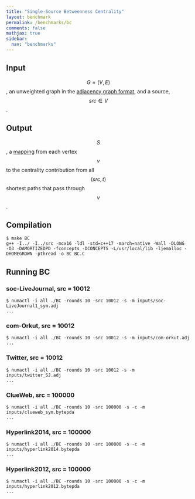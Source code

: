 ```yaml
---
title: "Single-Source Betweenness Centrality"
layout: benchmark
permalink: /benchmarks/bc
comments: false
mathjax: true
sidebar:
  nav: "benchmarks"
---
```


## Input
$$G=(V, E)$$, an unweighted graph in the [adjacency graph
format](/benchmarks/formats/), and a source, $$src \in V$$.

## Output
$$S$$, a [mapping](/benchmarks/definitions/) from each vertex $$v$$ to the
centrality contribution from all $$(src, t)$$ shortest paths that pass through
$$v$$.

## Compilation
```
$ make BC
g++ -I../ -I../src -mcx16 -ldl -std=c++17 -march=native -Wall -DLONG  -O3 -DAMORTIZEDPD -fconcepts -DCONCEPTS -L/usr/local/lib -ljemalloc -DHOMEGROWN -pthread -o BC BC.C
```

## Running BC

### soc-LiveJournal, src = 10012
```
$ numactl -i all ./BC -rounds 10 -src 10012 -s -m inputs/soc-LiveJournal1_sym.adj
...
```

### com-Orkut, src = 10012
```
$ numactl -i all ./BC -rounds 10 -src 10012 -s -m inputs/com-orkut.adj
...
```

### Twitter, src = 10012
```
$ numactl -i all ./BC -rounds 10 -src 10012 -s -m inputs/twitter_SJ.adj
...
```

### ClueWeb, src = 100000
```
$ numactl -i all ./BC -rounds 10 -src 100000 -s -c -m inputs/clueweb_sym.bytepda
...
```

### Hyperlink2014, src = 100000
```
$ numactl -i all ./BC -rounds 10 -src 100000 -s -c -m inputs/hyperlink2014.bytepda
...
```

### Hyperlink2012, src = 100000
```
$ numactl -i all ./BC -rounds 10 -src 100000 -s -c -m inputs/hyperlink2012.bytepda
...
```

